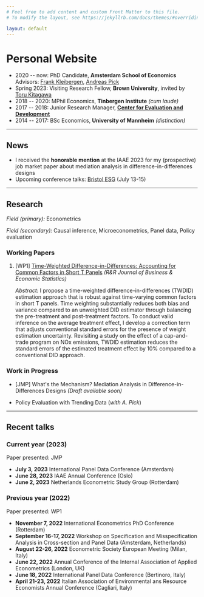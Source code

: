 ```yaml
---
# Feel free to add content and custom Front Matter to this file.
# To modify the layout, see https://jekyllrb.com/docs/themes/#overriding-theme-defaults

layout: default
---
```


# Personal Website

- 2020 -- now: PhD Candidate, **Amsterdam School of Economics**
    Advisors:  [Frank Kleibergen](https://ase.uva.nl/profile/k/l/f.r.kleibergen/f.r.kleibergen.html),  [Andreas Pick](http://apick.eu/)
- Spring 2023: Visiting Research Fellow, **Brown University**, invited by [Toru Kitagawa](https://sites.google.com/brown.edu/torukitagawa)
- 2018 -- 2020: MPhil Economics, **Tinbergen Institute** *(cum laude)*
- 2017 -- 2018: Junior Research Manager, [**Center for Evaluation and Development**](https://c4ed.org/)
- 2014 -- 2017: BSc Economics, **University of Mannheim** *(distinction)*

---

## News

- I received the **honorable mention** at the IAAE 2023 for my (prospective) job market paper about mediation analysis in difference-in-differences designs
- Upcoming conference talks: [Bristol ESG](https://www.econometricstudygroup.org/index.html) (July 13-15)
  
---

## Research

*Field (primary):* Econometrics


*Field (secondary):* Causal inference, Microeconometrics, Panel data, Policy evaluation

### Working Papers

1. [WP1] [Time-Weighted Difference-in-Differences: Accounting for Common Factors in Short T Panels](https://papers.tinbergen.nl/23004.pdf) *(R&R Journal of Business & Economic Statistics)*

     *Abstract:*
I propose a time-weighted difference-in-differences (TWDID) estimation approach that is robust against time-varying common factors in short T panels. Time weighting substantially reduces both bias and variance compared to an unweighted DID estimator through balancing the pre-treatment and post-treatment factors. To conduct valid inference on the average treatment effect, I develop a correction term that adjusts conventional standard errors for the presence of weight estimation uncertainty. Revisiting a study on the effect of a cap-and-trade program on NOx emissions, TWDID estimation reduces the standard errors of the estimated treatment effect by 10% compared to a conventional DID approach.

### Work in Progress

- [JMP] What's the Mechanism? Mediation Analysis in Difference-in-Differences Designs
    *(Draft available soon)*

- Policy Evaluation with Trending Data (*with A. Pick*)
  
---

## Recent talks

### Current year (2023)

Paper presented: JMP

- **July 3, 2023** International Panel Data Conference (Amsterdam)
- **June 28, 2023** IAAE Annual Conference (Oslo)
- **June 2, 2023** Netherlands Econometric Study Group (Rotterdam)

### Previous year (2022)

Paper presented: WP1

- **November 7, 2022** International Econometrics PhD Conference (Rotterdam)
- **September 16-17, 2022** Workshop on Specification and Misspecification Analysis in Cross-section and Panel Data (Amsterdam, Netherlands)
- **August 22-26, 2022**  Econometric Society European Meeting (Milan, Italy)
- **June 22, 2022** Annual Conference of the Internal Association of Applied Econometrics (London, UK)
- **June 18, 2022** International Panel Data Conference (Bertinoro, Italy)
- **April 21-23, 2022** Italian Association of Environmental ans Resource Economists Annual Conference (Cagliari, Italy)